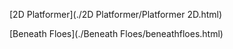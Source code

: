 [2D Platformer](./2D Platformer/Platformer 2D.html)

[Beneath Floes](./Beneath Floes/beneathfloes.html)
